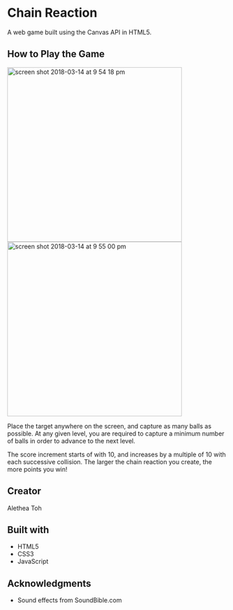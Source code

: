 # Chain Reaction

A web game built using the Canvas API in HTML5.

## How to Play the Game

<span><img width="400" alt="screen shot 2018-03-14 at 9 54 18 pm" src="https://user-images.githubusercontent.com/22549537/37406658-a11c9a00-27d2-11e8-96e6-bc4df2d4c181.png"></span>
<span><img width="400" alt="screen shot 2018-03-14 at 9 55 00 pm" src="https://user-images.githubusercontent.com/22549537/37406750-da2c0d8a-27d2-11e8-8356-605f518d7207.png"></span>

Place the target anywhere on the screen, and capture as many balls as possible. At any given level, you are required to capture a minimum number of balls in order to advance to the next level.

The score increment starts of with 10, and increases by a multiple of 10 with each successive collision. The larger the chain reaction you create, the more points you win!

## Creator
Alethea Toh

## Built with
- HTML5
- CSS3
- JavaScript

## Acknowledgments
- Sound effects from SoundBible.com
